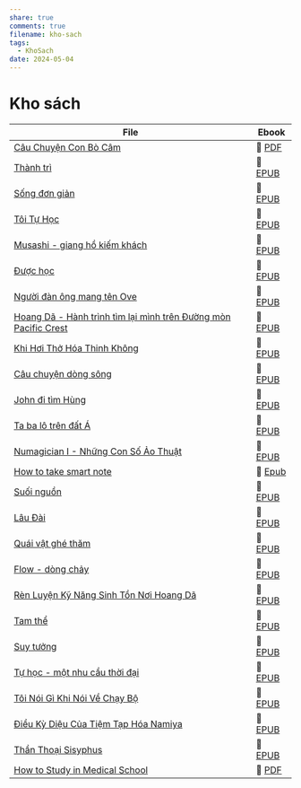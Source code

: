 ```yaml
---
share: true
comments: true
filename: kho-sach
tags:
  - KhoSach
date: 2024-05-04
---
```

# Kho sách

| File                                                                                                                                                             | Ebook                                                                                                   |
| ---------------------------------------------------------------------------------------------------------------------------------------------------------------- | ------------------------------------------------------------------------------------------------------- |
| [Câu Chuyện Con Bò Câm](./cau-chuyen-con-bo-cam.md)                                                                                     | 📙 [PDF](https://onedrive.live.com/download?resid=E92BC60129512289%21204&authkey=!AHhkXQy61fHATCI&em=2) |
| [Thành trì](./thanh-tri.md)                                                                                                             | 📘 [EPUB](https://onedrive.live.com/download?resid=E92BC60129512289%21131&authkey=!AEps34BmYhxeQ9Q)     |
| [Sống đơn giản](./song-don-gian.md)                                                                                                     | 📘 [EPUB](https://onedrive.live.com/download?resid=E92BC60129512289%21202&authkey=!AOwWg6aVH_bAY9s)     |
| [Tôi Tự Học](./toi-tu-hoc.md)                                                                                                           | 📘 [EPUB](https://onedrive.live.com/download?resid=E92BC60129512289%21138&authkey=!AB0rPU2Me_RLkG4)     |
| [Musashi - giang hồ kiếm khách](./musashi-giang-ho-kiem-khach.md)                                                                     | 📘 [EPUB](https://onedrive.live.com/download?resid=E92BC60129512289%21185&authkey=!AHx6SxRU3iskDRQ)     |
| [Được học](./duoc-hoc.md)                                                                                                               | 📘 [EPUB](https://onedrive.live.com/download?resid=E92BC60129512289%21175&authkey=!AK2mO29UK6HW1kU)     |
| [Người đàn ông mang tên Ove](./nguoi-dan-ong-mang-ten-ove.md)                                                                           | 📘 [EPUB](https://onedrive.live.com/download?resid=E92BC60129512289%21174&authkey=!ACtvj6xlhElVy0o)     |
| [Hoang Dã - Hành trình tìm lại mình trên Đường mòn Pacific Crest](./hoang-da-hanh-trinh-tim-lai-minh-tren-duong-mon-pacific-crest.md) | 📘 [EPUB](https://onedrive.live.com/dowwnload?resid=E92BC60129512289%21172&authkey=!AC60bCVJF5bX4I4)    |
| [Khi Hơi Thở Hóa Thinh Không](./khi-hoi-tho-hoa-thinh-khong.md)                                                                         | 📘 [EPUB](https://onedrive.live.com/download?resid=E92BC60129512289%21171&authkey=!ACRGB9N6rol-1bQ)     |
| [Câu chuyện dòng sông](./cau-chuyen-dong-song.md)                                                                                       | 📘 [EPUB](https://onedrive.live.com/download?resid=E92BC60129512289%21170&authkey=!ANI7OD63zRkeG30)     |
| [John đi tìm Hùng](./john-di-tim-hung.md)                                                                                               | 📘 [EPUB](https://onedrive.live.com/download?resid=E92BC60129512289%21168&authkey=!AJSSQTo5coD3Wng)     |
| [Ta ba lô trên đất Á](./ta-ba-lo-tren-dat-a.md)                                                                                         | 📘 [EPUB](https://onedrive.live.com/download?resid=E92BC60129512289%21167&authkey=!AJE6b6h62AWvLmM)     |
| [Numagician I - Những Con Số Ảo Thuật](./Numagician.md)                                                       | 📘 [EPUB](https://onedrive.live.com/download?resid=E92BC60129512289%21166&authkey=!AOe4Q_9fXSQDMi4)     |
| [How to take smart note](./how-to-take-smart-note.md)                                                                                   | 📘 [Epub](https://onedrive.live.com/download?resid=E92BC60129512289%21162&authkey=!ACAHXyxr-XNkNtU)     |
| [Suối nguồn](./suoi-nguon.md)                                                                                                           | 📘 [EPUB](https://onedrive.live.com/download?resid=E92BC60129512289%21161&authkey=!AOzzN4AoL6u3Olc)     |
| [Lâu Đài](./lau-dai.md)                                                                                                                 | 📘 [EPUB](https://onedrive.live.com/download?resid=E92BC60129512289%21160&authkey=!ANZOabvl6www7fM)     |
| [Quái vật ghé thăm](./quai-vat-ghe-tham.md)                                                                                             | 📘 [EPUB](https://onedrive.live.com/download?resid=E92BC60129512289%21146&authkey=!AM7V3XsMlF1slZE)     |
| [Flow - dòng chảy](./flow-dong-chay.md)                                                                                               | 📘 [EPUB](https://onedrive.live.com/download?resid=E92BC60129512289%21145&authkey=!AKIpLNZFODzrdwY)     |
| [Rèn Luyện Kỹ Năng Sinh Tồn Nơi Hoang Dã](./ren-luyen-ky-nang-sinh-ton-noi-hoang-da.md)                                                 | 📘 [EPUB](https://onedrive.live.com/download?resid=E92BC60129512289%21144&authkey=!AK_j7nwtSi7tGlU)     |
| [Tam thể](./tam-the.md)                                                                                                                 | 📘 [EPUB](https://onedrive.live.com/download?resid=E92BC60129512289%21141&authkey=!AArX_gWQDDjpoPE)     |
| [Suy tưởng](./suy-tuong.md)                                                                                                             | 📘 [EPUB](https://onedrive.live.com/download?resid=E92BC60129512289%21139&authkey=!AEPjrMaAhPHRdAM)     |
| [Tự học - một nhu cầu thời đại](./tu-hoc-mot-nhu-cau-thoi-dai.md)                                                                     | 📘 [EPUB](https://onedrive.live.com/download?resid=E92BC60129512289%21136&authkey=!ALEupx-BFHlR64g)     |
| [Tôi Nói Gì Khi Nói Về Chạy Bộ](./toi-noi-gi-khi-noi-ve-chay-bo.md)                                                                     | 📘 [EPUB](https://onedrive.live.com/download?resid=E92BC60129512289%21132&authkey=!AAPSuEtaePaU-sM)     |
| [Điều Kỳ Diệu Của Tiệm Tạp Hóa Namiya](./dieu-ki-dieu-cua-tiem-tap-hoa-namiya.md)                                                       | 📘 [EPUB](https://onedrive.live.com/download?resid=E92BC60129512289%21133&authkey=!ALVKfnD3YetdmkA)     |
| [Thần Thoại Sisyphus](./than-thoai-sisyphus.md)                                                                                         | 📘 [EPUB](https://onedrive.live.com/download?resid=E92BC60129512289%21130&authkey=!ANtPm4g0YNPGhsg)     |
| [How to Study in Medical School](./how-to-study-in-medical-school.md)                                                                   | 📙 [PDF](https://onedrive.live.com/download?resid=E92BC60129512289%21137&authkey=!AIFEgkU1djD4gl8)      |


